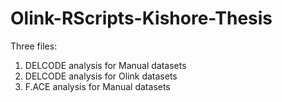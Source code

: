 # Olink-RScripts-Kishore-Thesis
Three files:
1. DELCODE analysis for Manual datasets
2. DELCODE analysis for Olink datasets
3. F.ACE analysis for Manual datasets
